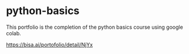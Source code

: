 # python-basics

This portfolio is the completion of the python basics course using google colab.

https://bisa.ai/portofolio/detail/NjYx
